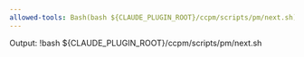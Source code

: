 ```yaml
---
allowed-tools: Bash(bash ${CLAUDE_PLUGIN_ROOT}/ccpm/scripts/pm/next.sh)
---
```


Output:
!bash ${CLAUDE_PLUGIN_ROOT}/ccpm/scripts/pm/next.sh
